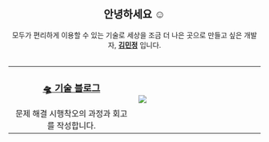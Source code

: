 <div align="center">
  <h2>안녕하세요 ☺️</h2>
  <div>모두가 편리하게 이용할 수 있는 기술로 세상을 조금 더 나은 곳으로 만들고 싶은 개발자, <strong><u>김민정</u></strong> 입니다. </div>
  <br />
  <table>
  <tr>
    <td width="50%">
      <div align="center">
          <h3><a href="https://jeonge.tistory.com/">🛸 기술 블로그</a></h3>
          <div>문제 해결 시행착오의 과정과 회고를 작성합니다. </div>
        </div>
     </td>
      <td width="50%">
        <img src = "https://github-readme-stats-git-masterrstaa-rickstaa.vercel.app/api/top-langs/?username=minjeongss&layout=compact&hide_border=true&langs_count=6&hide=html,css,scss" align="center"/>
      </td>
    </tr>
  </table>  
</div>

